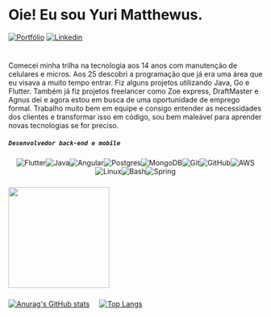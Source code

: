 # Oie! Eu sou Yuri Matthewus.

[![Portfólio](https://img.shields.io/badge/website-000000?style=for-the-badge&logo=About.me&logoColor=white)]([https://perseualves.github.io/meu-portfolio/](https://yuri-matthewus.onrender.com/))
[![Linkedin](https://img.shields.io/badge/LinkedIn-0077B5?style=for-the-badge&logo=linkedin&logoColor=white)](https://www.linkedin.com/in/yuri-matthewus-147584224/)
#
Comecei minha trilha na tecnologia aos 14 anos com manutenção de celulares e micros. Aos 25 descobri a programação que já era uma área que eu visava a muito tempo entrar. 
Fiz alguns projetos utilizando Java, Go e Flutter. Também já fiz projetos freelancer como Zoe express, DraftMaster e Agnus dei e agora estou em busca de uma oportunidade de emprego formal. Trabalho muito bem em equipe e consigo entender as necessidades dos clientes e transformar isso em código, sou bem maleável para aprender novas tecnologias se for preciso. 

##### **`Desenvolvedor back-end e mobile`**


<div style="display: flex; flex-wrap: wrap; flex-direction: row; justify-content: center; align-items: center; align-content: center;">
    <img alt="Flutter" src="https://img.shields.io/badge/Flutter-02569B?style=for-the-badge&logo=flutter&logoColor=white">
    <img alt="Java" src="https://img.shields.io/badge/Java-ED8B00?style=for-the-badge&logo=java&logoColor=white">
    <img alt="Angular" src="https://img.shields.io/badge/Angular-DD0031?style=for-the-badge&logo=angular&logoColor=white">
    <img alt="Postgres" src="https://img.shields.io/badge/PostgreSQL-316192?style=for-the-badge&logo=postgresql&logoColor=white">
    <img alt="MongoDB" src="https://img.shields.io/badge/MongoDB-4EA94B?style=for-the-badge&logo=mongodb&logoColor=white">
    <img alt="Git" src="https://img.shields.io/badge/GIT-E44C30?style=for-the-badge&logo=git&logoColor=white">
    <img alt="GitHub" src="https://img.shields.io/badge/GitHub-100000?style=for-the-badge&logo=github&logoColor=white">
    <img alt="AWS" src="https://img.shields.io/badge/AWS-FF9900?style=for-the-badge&logo=amazon-aws&logoColor=white">
    <img alt="Linux" src="https://img.shields.io/badge/Linux-FCC624?style=for-the-badge&logo=linux&logoColor=black">
    <img alt="Bash" src="https://img.shields.io/badge/GNU%20Bash-4EAA25?style=for-the-badge&logo=GNU%20Bash&logoColor=white">
    <img alt="Spring" src="https://img.shields.io/badge/Spring-6DB33F?style=for-the-badge&logo=spring&logoColor=white">
</div>

###

<div align="left">
  <img height="200" src="https://media.tenor.com/EDa-2dguBeEAAAAi/one-piece-zoro.gif"  />
</div>

###

[![Anurag's GitHub stats](https://github-readme-stats.vercel.app/api?username=iru-Y&show_icons=true&theme=radical)](https://github.com/iru-Y/github-readme-stats)  &nbsp; &nbsp;       [![Top Langs](https://github-readme-stats.vercel.app/api/top-langs/?username=iru-Y&langs_count=10&hide_border=true&border_radius=50&layout=compact&theme=tokyonight)](https://github.com/iru-Y/github-readme-stats)
